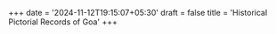 +++
date = '2024-11-12T19:15:07+05:30'
draft = false
title = 'Historical Pictorial Records of Goa'
+++

